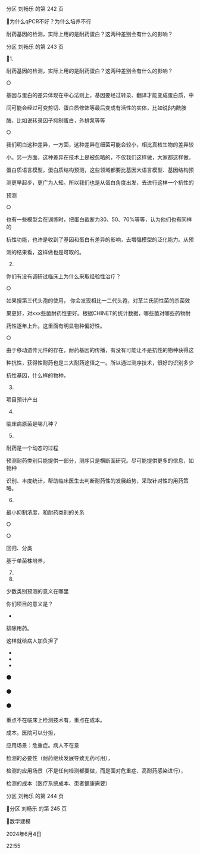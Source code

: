 分区 刘畅乐 的第 242 页

为什么qPCR不好？为什么培养不行

耐药基因的检测，实际上用的是耐药蛋白？这两种差别会有什么的影响？

分区 刘畅乐 的第 243 页

1.

耐药基因的检测，实际上用的是耐药蛋白？这两种差别会有什么的影响？

○

基因与蛋白的差异体现在中心法则上，基因要经过转录、翻译才能变成蛋白质，中

间可能会经过可变剪切、蛋白质修饰等最后变成有活性的实体，比如说β内酰胺

酶，比如说转录因子抑制蛋白，外排泵等等

○

我们明白这种差异，一方面，这种差异在细菌可能会较小，相比真核生物的差异较

小。另一方面，这种差异在技术上是被忽略的，不仅我们这样做，大家都这样做。

蛋白质语言模型，蛋白质结构预测，这些领域都要比基因大语言模型、基因结构预

测更早起步，更广为人知。所以我们也是从蛋白角度出发，去进行这样一个抗性的

预测

○

也有一些模型会在训练时，把蛋白截断为30、50、70%等等，认为他们也有同样的

抗性功能，也许是收到了基因和蛋白有差异的影响，去增强模型的泛化能力。从预

测的结果看，这样做也是可取的。

2.

你们有没有调研过临床上为什么采取经验性治疗？

○

如果搜第三代头孢的使用， 你会发现相比一二代头孢，对革兰氏阴性菌的杀菌效

果更好，对xxx些菌耐药性更好。根据CHINET的统计数据，哪些菌对哪些药物耐

药性逐年上升。这里面有明显物种偏好性。

○

由于移动遗传元件的存在，耐药基因的传播，有没有可能让不是抗性的物种获得这

种抗性，获得性耐药也是三大耐药途径之一。所以通过测序技术，很好的识别多少

抗性基因，什么样的物种，

3.

项目预计产出

4.

临床病原菌是哪几种？

5.

耐药是一个动态的过程

预测耐药类别只能提供一部分，测序只是横断面研究。尽可能提供更多的信息，如物种

识别、丰度统计，帮助临床医生去判断耐药性的发展趋势，采取针对性的用药策略。

6.

最小抑制浓度，和耐药类别的关系

○

○

回归、分类

基于单菌株培养，

7.

8.

少数类别预测的意义在哪里

你们项目的意义是？

-

排除用药。

这样就给病人加负担了

-

-

-

⚫

⚫

⚫

重点不在临床上检测技术有，重点在成本。

成本。医院可以分担，

应用场景：危重症。病人不在意

检测的必要性（耐药继续发展导致无药可用），

检测的应用场景（不是任何检测都要做，而是面对危重症、高耐药感染进行），

检测的成本（医疗系统成本、患者健康需要）

分区 刘畅乐 的第 244 页

分区 刘畅乐 的第 245 页

数学建模

2024年6月4日

22:55
